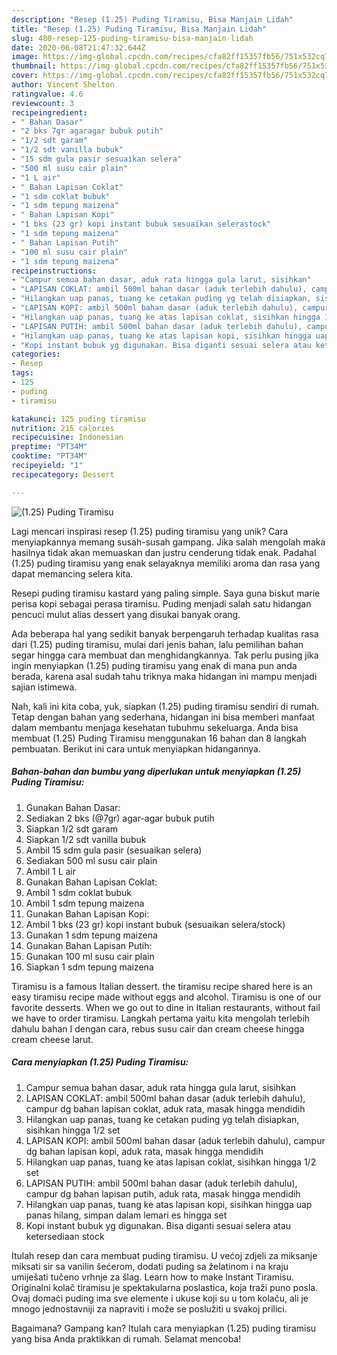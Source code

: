 ```yaml
---
description: "Resep (1.25) Puding Tiramisu, Bisa Manjain Lidah"
title: "Resep (1.25) Puding Tiramisu, Bisa Manjain Lidah"
slug: 480-resep-125-puding-tiramisu-bisa-manjain-lidah
date: 2020-06-08T21:47:32.644Z
image: https://img-global.cpcdn.com/recipes/cfa82ff15357fb56/751x532cq70/125-puding-tiramisu-foto-resep-utama.jpg
thumbnail: https://img-global.cpcdn.com/recipes/cfa82ff15357fb56/751x532cq70/125-puding-tiramisu-foto-resep-utama.jpg
cover: https://img-global.cpcdn.com/recipes/cfa82ff15357fb56/751x532cq70/125-puding-tiramisu-foto-resep-utama.jpg
author: Vincent Shelton
ratingvalue: 4.6
reviewcount: 3
recipeingredient:
- " Bahan Dasar"
- "2 bks 7gr agaragar bubuk putih"
- "1/2 sdt garam"
- "1/2 sdt vanilla bubuk"
- "15 sdm gula pasir sesuaikan selera"
- "500 ml susu cair plain"
- "1 L air"
- " Bahan Lapisan Coklat"
- "1 sdm coklat bubuk"
- "1 sdm tepung maizena"
- " Bahan Lapisan Kopi"
- "1 bks (23 gr) kopi instant bubuk sesuaikan selerastock"
- "1 sdm tepung maizena"
- " Bahan Lapisan Putih"
- "100 ml susu cair plain"
- "1 sdm tepung maizena"
recipeinstructions:
- "Campur semua bahan dasar, aduk rata hingga gula larut, sisihkan"
- "LAPISAN COKLAT: ambil 500ml bahan dasar (aduk terlebih dahulu), campur dg bahan lapisan coklat, aduk rata, masak hingga mendidih"
- "Hilangkan uap panas, tuang ke cetakan puding yg telah disiapkan, sisihkan hingga 1/2 set"
- "LAPISAN KOPI: ambil 500ml bahan dasar (aduk terlebih dahulu), campur dg bahan lapisan kopi, aduk rata, masak hingga mendidih"
- "Hilangkan uap panas, tuang ke atas lapisan coklat, sisihkan hingga 1/2 set"
- "LAPISAN PUTIH: ambil 500ml bahan dasar (aduk terlebih dahulu), campur dg bahan lapisan putih, aduk rata, masak hingga mendidih"
- "Hilangkan uap panas, tuang ke atas lapisan kopi, sisihkan hingga uap panas hilang, simpan dalam lemari es hingga set"
- "Kopi instant bubuk yg digunakan. Bisa diganti sesuai selera atau ketersediaan stock"
categories:
- Resep
tags:
- 125
- puding
- tiramisu

katakunci: 125 puding tiramisu 
nutrition: 215 calories
recipecuisine: Indonesian
preptime: "PT34M"
cooktime: "PT34M"
recipeyield: "1"
recipecategory: Dessert

---
```



![(1.25) Puding Tiramisu](https://img-global.cpcdn.com/recipes/cfa82ff15357fb56/751x532cq70/125-puding-tiramisu-foto-resep-utama.jpg)

Lagi mencari inspirasi resep (1.25) puding tiramisu yang unik? Cara menyiapkannya memang susah-susah gampang. Jika salah mengolah maka hasilnya tidak akan memuaskan dan justru cenderung tidak enak. Padahal (1.25) puding tiramisu yang enak selayaknya memiliki aroma dan rasa yang dapat memancing selera kita.

Resepi puding tiramisu kastard yang paling simple. Saya guna biskut marie perisa kopi sebagai perasa tiramisu. Puding menjadi salah satu hidangan pencuci mulut alias dessert yang disukai banyak orang.

Ada beberapa hal yang sedikit banyak berpengaruh terhadap kualitas rasa dari (1.25) puding tiramisu, mulai dari jenis bahan, lalu pemilihan bahan segar hingga cara membuat dan menghidangkannya. Tak perlu pusing jika ingin menyiapkan (1.25) puding tiramisu yang enak di mana pun anda berada, karena asal sudah tahu triknya maka hidangan ini mampu menjadi sajian istimewa.


Nah, kali ini kita coba, yuk, siapkan (1.25) puding tiramisu sendiri di rumah. Tetap dengan bahan yang sederhana, hidangan ini bisa memberi manfaat dalam membantu menjaga kesehatan tubuhmu sekeluarga. Anda bisa membuat (1.25) Puding Tiramisu menggunakan 16 bahan dan 8 langkah pembuatan. Berikut ini cara untuk menyiapkan hidangannya.

<!--inarticleads1-->

##### Bahan-bahan dan bumbu yang diperlukan untuk menyiapkan (1.25) Puding Tiramisu:

1. Gunakan  Bahan Dasar:
1. Sediakan 2 bks (@7gr) agar-agar bubuk putih
1. Siapkan 1/2 sdt garam
1. Siapkan 1/2 sdt vanilla bubuk
1. Ambil 15 sdm gula pasir (sesuaikan selera)
1. Sediakan 500 ml susu cair plain
1. Ambil 1 L air
1. Gunakan  Bahan Lapisan Coklat:
1. Ambil 1 sdm coklat bubuk
1. Ambil 1 sdm tepung maizena
1. Gunakan  Bahan Lapisan Kopi:
1. Ambil 1 bks (23 gr) kopi instant bubuk (sesuaikan selera/stock)
1. Gunakan 1 sdm tepung maizena
1. Gunakan  Bahan Lapisan Putih:
1. Gunakan 100 ml susu cair plain
1. Siapkan 1 sdm tepung maizena


Tiramisu is a famous Italian dessert. the tiramisu recipe shared here is an easy tiramisu recipe made without eggs and alcohol. Tiramisu is one of our favorite desserts. When we go out to dine in Italian restaurants, without fail we have to order tiramisu. Langkah pertama yaitu kita mengolah terlebih dahulu bahan I dengan cara, rebus susu cair dan cream cheese hingga cream cheese larut. 

<!--inarticleads2-->

##### Cara menyiapkan (1.25) Puding Tiramisu:

1. Campur semua bahan dasar, aduk rata hingga gula larut, sisihkan
1. LAPISAN COKLAT: ambil 500ml bahan dasar (aduk terlebih dahulu), campur dg bahan lapisan coklat, aduk rata, masak hingga mendidih
1. Hilangkan uap panas, tuang ke cetakan puding yg telah disiapkan, sisihkan hingga 1/2 set
1. LAPISAN KOPI: ambil 500ml bahan dasar (aduk terlebih dahulu), campur dg bahan lapisan kopi, aduk rata, masak hingga mendidih
1. Hilangkan uap panas, tuang ke atas lapisan coklat, sisihkan hingga 1/2 set
1. LAPISAN PUTIH: ambil 500ml bahan dasar (aduk terlebih dahulu), campur dg bahan lapisan putih, aduk rata, masak hingga mendidih
1. Hilangkan uap panas, tuang ke atas lapisan kopi, sisihkan hingga uap panas hilang, simpan dalam lemari es hingga set
1. Kopi instant bubuk yg digunakan. Bisa diganti sesuai selera atau ketersediaan stock


Itulah resep dan cara membuat puding tiramisu. U većoj zdjeli za miksanje miksati sir sa vanilin šećerom, dodati puding sa želatinom i na kraju umiješati tučeno vrhnje za šlag. Learn how to make Instant Tiramisu. Originalni kolač tiramisu je spektakularna poslastica, koja traži puno posla. Ovaj domaći puding ima sve elemente i ukuse koji su u tom kolaču, ali je mnogo jednostavniji za napraviti i može se poslužiti u svakoj prilici. 

Bagaimana? Gampang kan? Itulah cara menyiapkan (1.25) puding tiramisu yang bisa Anda praktikkan di rumah. Selamat mencoba!
